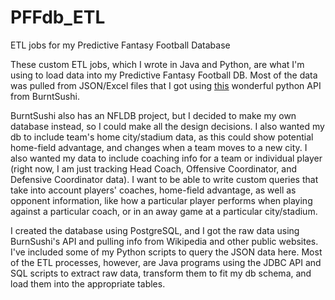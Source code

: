 # PFFdb_ETL
ETL jobs for my Predictive Fantasy Football Database

These custom ETL jobs, which I wrote in Java and Python, are what I'm using to load data into my Predictive Fantasy Football DB. Most of the data was pulled from JSON/Excel files that I got using [this](https://github.com/BurntSushi/nflgame) wonderful python API from BurntSushi.

BurntSushi also has an NFLDB project, but I decided to make my own database instead, so I could make all the design decisions. I also wanted my db to include team's home city/stadium data, as this could show potential home-field advantage, and changes when a team moves to a new city. I also wanted my data to include coaching info for a team or individual player (right now, I am just tracking Head Coach, Offensive Coordinator, and Defensive Coordinator data). I want to be able to write custom queries that take into account players' coaches, home-field advantage, as well as opponent information, like how a particular player performs when playing against a particular coach, or in an away game at a particular city/stadium.

I created the database using PostgreSQL, and I got the raw data using BurnSushi's API and pulling info from Wikipedia and other public websites. I've included some of my Python scripts to query the JSON data here. Most of the ETL processes, however, are Java programs using the JDBC API and SQL scripts to extract raw data, transform them to fit my db schema, and load them into the appropriate tables.
